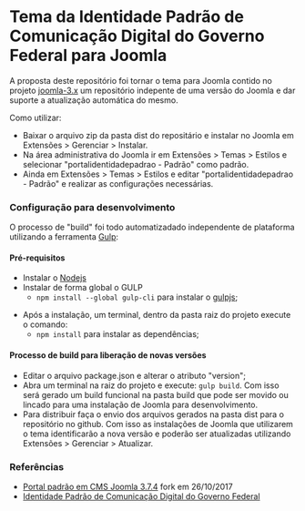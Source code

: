 # Tema da Identidade Padrão de Comunicação Digital do Governo Federal para Joomla

A proposta deste repositório foi tornar o tema para Joomla contido no projeto [joomla-3.x](https://github.com/joomlagovbr/joomla-3.x) um repositório indepente de uma versão do Joomla e dar suporte a atualização automática do mesmo.

Como utilizar:

 * Baixar o arquivo zip da pasta dist do repositário e instalar no Joomla em Extensões > Gerenciar > Instalar.
 * Na área administrativa do Joomla ir em Extensões > Temas > Estilos e selecionar "portalidentidadepadrao - Padrão" como padrão.
 * Ainda em Extensões > Temas > Estilos e editar "portalidentidadepadrao - Padrão" e realizar as configurações necessárias.

### Configuração para desenvolvimento
O processo de "build" foi todo automatizadado independente de plataforma utilizando a ferramenta [Gulp](http://gulpjs.com/):

#### Pré-requisitos
   * Instalar o [Nodejs](https://nodejs.org)
   * Instalar de forma global o GULP
        * `` npm install --global gulp-cli `` para instalar o [gulpjs](https://gulpjs.com/);
   - Após a instalação, um terminal, dentro da pasta raiz do projeto execute o comando:
        * `` npm install `` para instalar as dependências;

#### Processo de build para liberação de novas versões
   * Editar o arquivo package.json e alterar o atributo "version";
   * Abra um terminal na raiz do projeto e execute: `` gulp build ``. Com isso será gerado um build funcional na pasta build que pode ser movido ou lincado para uma instalação de Joomla para desenvolvimento.
   * Para distribuir faça o envio dos arquivos gerados na pasta dist para o repositório no github. Com isso as instalações de Joomla que utilizarem o tema identificarão a nova versão e poderão ser atualizadas utilizando Extensões > Gerenciar > Atualizar.

### Referências

 * [Portal padrão em CMS Joomla 3.7.4](https://github.com/joomlagovbr/joomla-3.x) fork em 26/10/2017
 * [Identidade Padrão de Comunicação Digital do Governo Federal](http://www.secom.gov.br/atuacao/comunicacao-digital/identidade-digital-1/identidade-digital)
